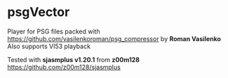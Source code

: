 # psgVector

Player for PSG files packed with https://github.com/vasilenkoroman/psg_compressor by **Roman Vasilenko**
Also supports VI53 playback

Tested with **sjasmplus v1.20.1** from **z00m128** https://github.com/z00m128/sjasmplus
